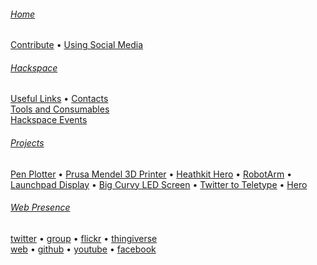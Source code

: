 ###### [Home](Home)

[Contribute](Contributing) • [Using Social Media](Social-Media)


###### [Hackspace](Welcome)

[Useful Links](Links) • [Contacts](Contacts)  
[Tools and Consumables](Tools)  
[Hackspace Events](Events)


###### [Projects](Projects)

[Pen Plotter](Pen-plotter) • 
[Prusa Mendel 3D Printer](Prusa-Mendel) • 
[Heathkit Hero](Hero) • 
[RobotArm](RobotArm) • 
[Launchpad Display](Launchpad-Display) • 
[Big Curvy LED Screen](Big-Curvy-LED-Screen) • 
[Twitter to Teletype](Twitter-to-Teletype) • [Hero](Hero)  





<!-- footer links -->

###### [Web Presence](Social-Media)

[twitter] • [group][Google Group] • [flickr] • [thingiverse][]  
[web][Website] • [github] • [youtube] • [facebook]

[Website]: http://swindon.hackspace.org.uk/
[Google Group]: http://groups.google.com/group/swindon-hackspace
[Twitter]: http://twitter.com/snhack
[YouTube]: http://www.youtube.com/user/snhackspace
[Flickr]: https://www.flickr.com/groups/swindon-hackspace/
[Facebook]: https://www.facebook.com/swindon.hackspace
[Github]: https://github.com/snhack
[Thingiverse]: http://www.thingiverse.com/Swindon-Hackspace/

<!--
[`web`][web]
[`group`][Google Group]
[`twitter`][Twitter]
[`flickr`][Flickr]
[`youtube`][YouTube]
[`fbook`][Facebook]
[`thingiverse`][Thingiverse]
[`github`][Github]
-->